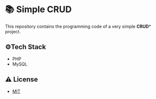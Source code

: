 # 📚 Simple CRUD

This repository contains the programming code of a very simple **CRUD*** project.

## ⚙️Tech Stack

- PHP
- MySQL


## ⚠️ License

- [MIT](https://choosealicense.com/licenses/mit/)

